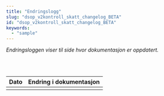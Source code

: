 ```yaml
---
title: "Endringslogg"
slug: "dsop_v2kontroll_skatt_changelog_BETA"
id: "dsop_v2kontroll_skatt_changelog_BETA"
keywords:
  - "sample"
---
```


*Endringsloggen viser til side hvor dokumentasjon er oppdatert.*

<br>

<br>


| Dato       | Endring i dokumentasjon                                                                                            |
|------------|--------------------------------------------------------------------------------------------------------------------|
|            |                                                                                                                    |